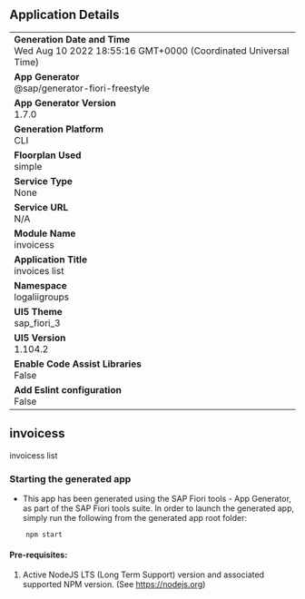 ## Application Details
|               |
| ------------- |
|**Generation Date and Time**<br>Wed Aug 10 2022 18:55:16 GMT+0000 (Coordinated Universal Time)|
|**App Generator**<br>@sap/generator-fiori-freestyle|
|**App Generator Version**<br>1.7.0|
|**Generation Platform**<br>CLI|
|**Floorplan Used**<br>simple|
|**Service Type**<br>None|
|**Service URL**<br>N/A
|**Module Name**<br>invoicess|
|**Application Title**<br>invoices list|
|**Namespace**<br>logaliigroups|
|**UI5 Theme**<br>sap_fiori_3|
|**UI5 Version**<br>1.104.2|
|**Enable Code Assist Libraries**<br>False|
|**Add Eslint configuration**<br>False|

## invoicess

invoicess list

### Starting the generated app

-   This app has been generated using the SAP Fiori tools - App Generator, as part of the SAP Fiori tools suite.  In order to launch the generated app, simply run the following from the generated app root folder:

```
    npm start
```

#### Pre-requisites:

1. Active NodeJS LTS (Long Term Support) version and associated supported NPM version.  (See https://nodejs.org)



